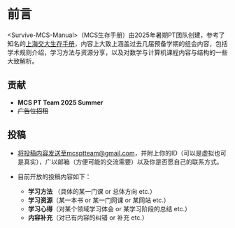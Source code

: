 # 前言

\<Survive-MCS-Manual\>（MCS生存手册）由2025年暑期PT团队创建，参考了知名的[上海交大生存手册](https://survivesjtu.gitbook.io/survivesjtumanual)，内容上大致上涵盖过去几届预备学期的组会内容，包括学术规则介绍，学习方法与资源分享，以及对数学与计算机课程内容与结构的一些大致解析。



## 贡献

-   **MCS PT Team 2025 Summer**
-   ~~广告位招租~~



## 投稿

-   将投稿内容发送至mcsptteam@gmail.com，并附上你的ID（可以是虚拟也可是真实），广以邮箱（方便可能的交流需要）以及你是否愿自己的联系方式。

-   目前开放的投稿内容如下：
    -   **学习方法** （具体的某一门课 or 总体方向 etc.）
    -   **学习资源**（某一本书 or 某一门网课 or 某网站 etc.）
    -   **学习心得**（对某个领域学习体会 or 某学习阶段的总结 etc.）
    -   **内容补充**（对已有内容的纠错 or 补充 etc.）
